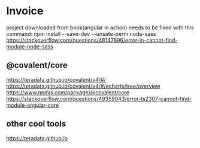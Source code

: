 # Invoice

project downloaded from book(angular in action) needs to be fixed with this command:
npm install --save-dev  --unsafe-perm node-sass
https://stackoverflow.com/questions/48147896/error-in-cannot-find-module-node-sass

## @covalent/core

https://teradata.github.io/covalent/v4/#/
https://teradata.github.io/covalent/v4/#/echarts/tree/overview
https://www.npmjs.com/package/@covalent/core
https://stackoverflow.com/questions/49359043/error-ts2307-cannot-find-module-angular-core

## other cool tools

https://teradata.github.io